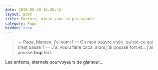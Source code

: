 ```yaml
---
date: 2015-05-30 16:35:42
layout: post
title: Parfois, mieux vaut ne pas savoir
category: Papa
hidden: true
---
```


> —  Papa, Maman, j'ai vomi !
> —  Oh mon pauvre chéri, qu'est-ce qui s'est passé ?
> —  J'ai voulu faire caca, alors j'ai poussé fort et... j'ai poussé **trop** fort.

Les enfants, éternels pourvoyeurs de glamour...
